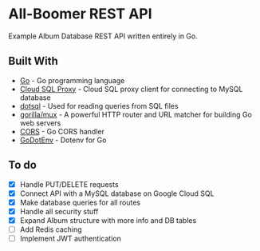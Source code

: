 # All-Boomer REST API

Example Album Database REST API written entirely in Go.

## Built With

- [Go](https://golang.org/) - Go programming language
- [Cloud SQL Proxy](github.com/GoogleCloudPlatform/cloudsql-proxy) - Cloud SQL proxy client for connecting to MySQL database
- [dotsql](https://github.com/gchaincl/dotsql) - Used for reading queries from SQL files
- [gorilla/mux](https://github.com/gorilla/mux) - A powerful HTTP router and URL matcher for building Go web servers
- [CORS](https://github.com/rs/cors) - Go CORS handler
- [GoDotEnv](https://github.com/joho/godotenv) - Dotenv for Go

## To do

- [x] Handle PUT/DELETE requests
- [x] Connect API with a MySQL database on Google Cloud SQL
- [x] Make database queries for all routes
- [x] Handle all security stuff
- [x] Expand Album structure with more info and DB tables
- [ ] Add Redis caching
- [ ] Implement JWT authentication